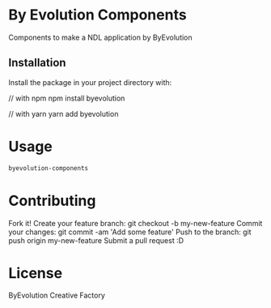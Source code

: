 # By Evolution Components
Components to make a NDL application by ByEvolution

## Installation
Install the package in your project directory with:

// with npm
npm install byevolution

// with yarn
yarn add byevolution

# Usage

```bash
byevolution-components
```

# Contributing
Fork it!
Create your feature branch: git checkout -b my-new-feature
Commit your changes: git commit -am 'Add some feature'
Push to the branch: git push origin my-new-feature
Submit a pull request :D

# License
ByEvolution Creative Factory